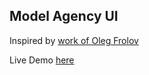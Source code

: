## Model Agency UI

Inspired by [work of Oleg Frolov](https://dribbble.com/shots/4401097-Model-agency-portfolio-menu-interaction)

Live Demo [here](http://igorperesunko.com/works/model_agency_ui/)
